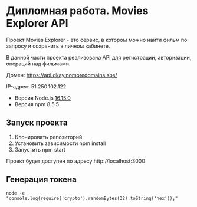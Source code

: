 # Дипломная работа. Movies Explorer API

Проект Movies Explorer - это сервис, в котором можно найти фильм по запросу и сохранить в личном кабинете. 

В данной части проекта реализована API для регистрации, авторизации, операций над фильмами.

Домен: https://api.dkay.nomoredomains.sbs/

IP-адрес: 51.250.102.122

- Версия Node.js [16.15.0](https://nodejs.org/download/release/v16.15.0/)
- Версия npm 8.5.5
## Запуск проекта
1. Клонировать репозиторий
2. Установить зависимости npm install
3. Запустить npm start

Проект будет доступен по адресу http://localhost:3000
## Генерация токена
`node -e "console.log(require('crypto').randomBytes(32).toString('hex'));"`
